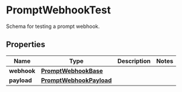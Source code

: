 

# PromptWebhookTest

Schema for testing a prompt webhook.

## Properties

| Name | Type | Description | Notes |
|------------ | ------------- | ------------- | -------------|
|**webhook** | [**PromptWebhookBase**](PromptWebhookBase.md) |  |  |
|**payload** | [**PromptWebhookPayload**](PromptWebhookPayload.md) |  |  |




